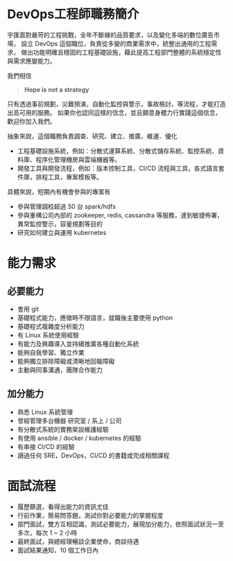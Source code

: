 # DevOps工程師職務簡介
宇匯面對嚴苛的工程挑戰，全年不斷線的品質要求，以及變化多端的數位廣告市場，
設立 DevOps 這個職位，負責從多變的商業需求中，統整出通用的工程需求，
做出功能明確且穩固的工程基礎設施，藉此提高工程部門整體的系統穩定性與需求應變能力。

我們相信 
> **Hope is not a strategy**

只有透過事前規劃，災難預演，自動化監控與警示，事故檢討，等流程，才能打造出高可用的服務。
如果你也認同這樣的信念，並且願意身體力行實踐這個信念，歡迎你加入我們。

抽象來說，這個職務負責調查、研究、建立、推廣、維運、優化
- 工程基礎設施系統，例如：分散式運算系統、分散式儲存系統、監控系統、資料庫、程序化管理機房與雲端機器等。
- 開發工具與開發流程，例如：版本控制工具，CI/CD 流程與工具，各式語言套件庫，排程工具，專案模板等。

具體來說，短期內有機會參與的專案有
- 參與管理調校超過 50 台 spark/hdfs
- 參與重構公司內部的 zookeeper, redis, cassandra 等服務，達到敏捷佈署，異常監控警示，容量規劃等目的
- 研究如何建立與運用 kubernetes

# 能力需求

## 必要能力
- 會用 git
- 基礎程式能力，應徵時不限語言，就職後主要使用 python
- 基礎程式複雜度分析能力
- 有 Linux 系統使用經驗
- 有能力及興趣導入並持續推廣各種自動化系統
- 能夠自我學習、獨立作業
- 能夠獨立排除障礙或清晰地回報障礙
- 主動與同事溝通，團隊合作能力

## 加分能力
- 熟悉 Linux 系統管理
- 曾經管理多台機器 研究室 / 系上 / 公司
- 有分散式系統的實務架設維護經驗
- 有使用 ansible / docker / kubernetes 的經驗
- 有串接 CI/CD 的經驗
- 讀過任何 SRE，DevOps，CI/CD 的書籍或完成相關課程

# 面試流程
- 履歷篩選，看得出能力的資訊尤佳
- 行前作業，簡易問答題，測試你對必要能力的掌握程度
- 部門面試，雙方互相認識，測試必要能力，展現加分能力，依照面試狀況一至多次，每次 1 ~ 2 小時
- 最終面試，與總經理暢談企業使命，商談待遇
- 面試結果通知，10 個工作日內
